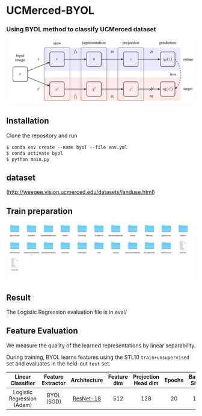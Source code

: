 # UCMerced-BYOL
### Using BYOL method to classify UCMerced dataset
![Image of Yaktocat](./assets/arch.png)

## Installation

Clone the repository and run
```
$ conda env create --name byol --file env.yml
$ conda activate byol
$ python main.py
```

## dataset

(http://weegee.vision.ucmerced.edu/datasets/landuse.html)

## Train preparation
![file list](img/file.png)

## Result
The Logistic Regression evaluation file is in eval/







## Feature Evaluation

We measure the quality of the learned representations by linear separability.

During training, BYOL learns features using the STL10 ```train+unsupervised``` set and evaluates in the held-out ```test``` set.

|       Linear Classifier      | Feature  Extractor | Architecture | Feature dim | Projection Head  dim | Epochs | Batch  Size | Classification-accuracy |
|:----------------------------:|:------------------:|:------------:|:-----------:|:--------------------:|:------:|:-----------:|:-----------:|
| Logistic Regression  (Adam) |     BYOL (SGD)     |   [ResNet-18](https://drive.google.com/file/d/1Qj01H8cox8067cpCwhHZSQ0nfQl2RHbQ/view?usp=sharing)  |     512     |          128         |   20   | 16          |    45.0%    |

